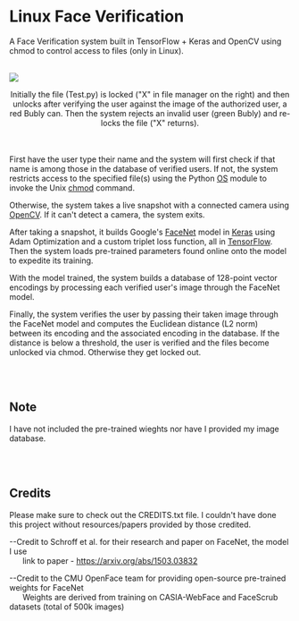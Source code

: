 # Linux Face Verification
A Face Verification system built in TensorFlow + Keras and OpenCV using chmod to control access to files (only in Linux).
<br><br>

![](./GIFs/LAC.gif)
<p align="center">
  Initially the file (Test.py) is locked ("X" in file manager on the right) and then unlocks after verifying the user against the image of the authorized user, a red Bubly can. Then the system rejects an invalid user (green Bubly) and re-locks the file ("X" returns). 
</p>

<br><br>
First have the user type their name and the system will first check if that name is among those in the database of verified users. If not, the system restricts access to the specified file(s) using the Python [OS](https://docs.python.org/3/library/os.html) module to invoke the Unix [chmod](https://www.computerhope.com/unix/uchmod.htm) command.

Otherwise, the system takes a live snapshot with a connected camera using [OpenCV](https://opencv.org/). If it can't detect a camera, the system exits.

After taking a snapshot, it builds Google's [FaceNet](https://arxiv.org/abs/1503.03832) model in [Keras](https://keras.io/) using Adam Optimization and a custom triplet loss function, all in [TensorFlow](https://www.tensorflow.org/). Then the system loads pre-trained parameters found online onto the model to expedite its training.

With the model trained, the system builds a database of 128-point vector encodings by processing each verified user's image through the FaceNet model.

Finally, the system verifies the user by passing their taken image through the FaceNet model and computes the Euclidean distance (L2 norm) between its encoding and the associated encoding in the database. If the distance is below a threshold, the user is verified and the files become unlocked via chmod. Otherwise they get locked out. 

<br><br>
## Note
I have not included the pre-trained wieghts nor have I provided my image database.

<br><br>
## Credits

Please make sure to check out the CREDITS.txt file.  I couldn't have done this project without resources/papers provided by those credited.

--Credit to Schroff et al. for their research and paper on FaceNet, the model I use
<br>
&nbsp;&nbsp;&nbsp;&nbsp;&nbsp;&nbsp;link to paper - https://arxiv.org/abs/1503.03832

--Credit to the CMU OpenFace team for providing open-source pre-trained weights for FaceNet
<br>
&nbsp;&nbsp;&nbsp;&nbsp;&nbsp;&nbsp;Weights are derived from training on CASIA-WebFace and FaceScrub datasets (total of 500k images)
